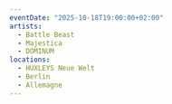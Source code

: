 ```yaml
---
eventDate: "2025-10-18T19:00:00+02:00"
artists:
  - Battle Beast
  - Majestica
  - DOMINUM
locations:
  - HUXLEYS Neue Welt
  - Berlin
  - Allemagne
---
```

